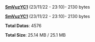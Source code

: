 [**SmVuzYC1**](/data/SmVuzYC1.txt) (23/11/22 - 23:10)- 2130 bytes

[**SmVuzYC1**](/data/SmVuzYC1.txt) (23/11/22 - 23:10)- 2130 bytes

**Total Datas**: 4576

**Total Size**: 25.14 MB / 25.1 MB
